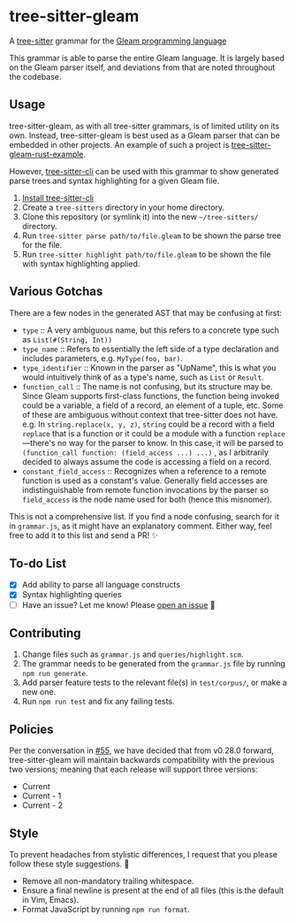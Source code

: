 tree-sitter-gleam
=================

A [tree-sitter] grammar for the [Gleam programming language]

[tree-sitter]: https://tree-sitter.github.io
[Gleam programming language]: https://gleam.run

This grammar is able to parse the entire Gleam language. It is largely based
on the Gleam parser itself, and deviations from that are noted throughout the
codebase.

Usage
-----

tree-sitter-gleam, as with all tree-sitter grammars, is of limited utility on
its own. Instead, tree-sitter-gleam is best used as a Gleam parser that can be
embedded in other projects. An example of such a project is
[tree-sitter-gleam-rust-example].

However, [tree-sitter-cli] can be used with this grammar to show generated parse
trees and syntax highlighting for a given Gleam file.

1. [Install tree-sitter-cli]
2. Create a `tree-sitters` directory in your home directory.
3. Clone this repository (or symlink it) into the new `~/tree-sitters/` directory.
4. Run `tree-sitter parse path/to/file.gleam` to be shown the parse tree for the
   file.
5. Run `tree-sitter highlight path/to/file.gleam` to be shown the file with
   syntax highlighting applied.

[tree-sitter-gleam-rust-example]: https://github.com/J3RN/tree-sitter-gleam-rust-example
[tree-sitter-cli]: https://github.com/tree-sitter/tree-sitter/blob/master/cli/README.md
[Install tree-sitter-cli]: https://github.com/tree-sitter/tree-sitter/blob/master/cli/README.md#installation

Various Gotchas
---------------

There are a few nodes in the generated AST that may be confusing at first:

- `type` :: A very ambiguous name, but this refers to a concrete type such as
  `List(#(String, Int))`
- `type_name` :: Refers to essentially the left side of a type declaration and
  includes parameters, e.g. `MyType(foo, bar)`.
- `type_identifier` :: Known in the parser as "UpName", this is what you would
  intuitively think of as a type's name, such as `List` or `Result`.
- `function_call` :: The name is not confusing, but its structure may be. Since
  Gleam supports first-class functions, the function being invoked could be a
  variable, a field of a record, an element of a tuple, etc. Some of these are
  ambiguous without context that tree-sitter does not have. e.g.
  In `string.replace(x, y, z)`, `string` could be a record with a field
  `replace` that is a function or it could be a module with a function `replace`
  —there's no way for the parser to know. In this case, it will be parsed to
  `(function_call function: (field_access ...) ...)` , as I arbitrarily decided
  to always assume the code is accessing a field on a record.
- `constant_field_access` :: Recognizes when a reference to a remote function is used as a constant's value. Generally field accesses are indistinguishable from remote function invocations by the parser so `field_access` is the node name used for both (hence this misnomer).

This is not a comprehensive list. If you find a node confusing, search for it
in `grammar.js`, as it might have an explanatory comment. Either way, feel free
to add it to this list and send a PR! ✨

To-do List
----------

- [x] Add ability to parse all language constructs
- [x] Syntax highlighting queries
- [ ] Have an issue? Let me know! Please [open an issue] 💁

[open an issue]: https://github.com/J3RN/tree-sitter-gleam/issues/new

Contributing
------------

1. Change files such as `grammar.js` and `queries/highlight.scm`.
2. The grammar needs to be generated from the `grammar.js` file by running `npm run generate`.
3. Add parser feature tests to the relevant file(s) in `test/corpus/`, or make a new one.
4. Run `npm run test` and fix any failing tests.

Policies
--------

Per the conversation in [#55](https://github.com/gleam-lang/tree-sitter-gleam/pull/55), we have decided that from v0.28.0 forward, tree-sitter-gleam will maintain backwards compatibility with the previous two versions; meaning that each release will support three versions:
- Current
- Current - 1
- Current - 2

Style
-----

To prevent headaches from stylistic differences, I request that you please
follow these style suggestions. 🙏

- Remove all non-mandatory trailing whitespace.
- Ensure a final newline is present at the end of all files (this is the default
  in Vim, Emacs).
- Format JavaScript by running `npm run format`.
